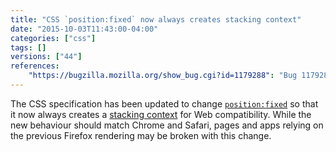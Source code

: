 ```yaml
---
title: "CSS `position:fixed` now always creates stacking context"
date: "2015-10-03T11:43:00-04:00"
categories: ["css"]
tags: []
versions: ["44"]
references:
    "https://bugzilla.mozilla.org/show_bug.cgi?id=1179288": "Bug 1179288 - change position:fixed so it always creates a stacking context"
---
```

The CSS specification has been updated to change [`position:fixed`](https://developer.mozilla.org/en-US/docs/Web/CSS/position#Fixed_positioning) so that it now always creates a [stacking context](https://developer.mozilla.org/en-US/docs/Web/CSS/CSS_Positioning/Understanding_z_index/The_stacking_context) for Web compatibility. While the new behaviour should match Chrome and Safari, pages and apps relying on the previous Firefox rendering may be broken with this change.
